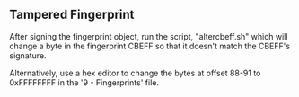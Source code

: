 ## Tampered Fingerprint ##

After signing the fingerprint object, run the script, "altercbeff.sh" which 
will change a byte in the fingerprint CBEFF so that it doesn't match the CBEFF's
signature.

Alternatively, use a hex editor to change the bytes at offset 88-91 to 0xFFFFFFFF in the '9 - Fingerprints' file.
